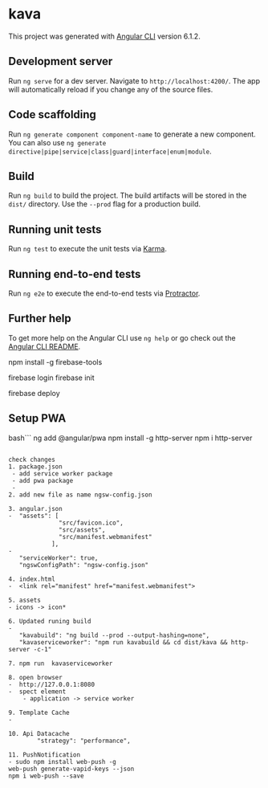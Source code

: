 # kava

This project was generated with [Angular CLI](https://github.com/angular/angular-cli) version 6.1.2.

## Development server

Run `ng serve` for a dev server. Navigate to `http://localhost:4200/`. The app will automatically reload if you change any of the source files.

## Code scaffolding

Run `ng generate component component-name` to generate a new component. You can also use `ng generate directive|pipe|service|class|guard|interface|enum|module`.

## Build

Run `ng build` to build the project. The build artifacts will be stored in the `dist/` directory. Use the `--prod` flag for a production build.

## Running unit tests

Run `ng test` to execute the unit tests via [Karma](https://karma-runner.github.io).

## Running end-to-end tests

Run `ng e2e` to execute the end-to-end tests via [Protractor](http://www.protractortest.org/).

## Further help

To get more help on the Angular CLI use `ng help` or go check out the [Angular CLI README](https://github.com/angular/angular-cli/blob/master/README.md).

npm install -g firebase-tools

firebase login
firebase init


firebase deploy

## Setup PWA

bash```
ng add @angular/pwa
npm install -g http-server
npm i http-server
````

check changes
1. package.json
 - add service worker package
 - add pwa package
 - 
2. add new file as name ngsw-config.json

3. angular.json
-  "assets": [
              "src/favicon.ico",
              "src/assets",
              "src/manifest.webmanifest"
            ],
- 
   "serviceWorker": true,
   "ngswConfigPath": "ngsw-config.json"            

4. index.html
-  <link rel="manifest" href="manifest.webmanifest">

5. assets
- icons -> icon*

6. Updated runing build
-     
   "kavabuild": "ng build --prod --output-hashing=none",
   "kavaserviceworker": "npm run kavabuild && cd dist/kava && http-server -c-1"

7. npm run  kavaserviceworker

8. open browser  
-  http://127.0.0.1:8080
-  spect element  
    - application -> service worker

9. Template Cache     
- 

10. Api Datacache 
        "strategy": "performance",

11. PushNotification 
- sudo npm install web-push -g
web-push generate-vapid-keys --json
npm i web-push --save